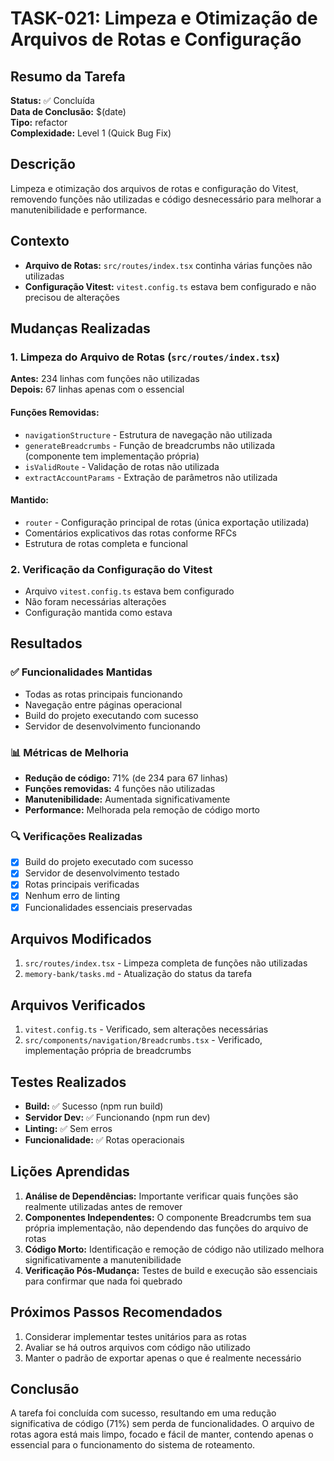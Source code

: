 # TASK-021: Limpeza e Otimização de Arquivos de Rotas e Configuração

## Resumo da Tarefa
**Status:** ✅ Concluída  
**Data de Conclusão:** $(date)  
**Tipo:** refactor  
**Complexidade:** Level 1 (Quick Bug Fix)

## Descrição
Limpeza e otimização dos arquivos de rotas e configuração do Vitest, removendo funções não utilizadas e código desnecessário para melhorar a manutenibilidade e performance.

## Contexto
- **Arquivo de Rotas:** `src/routes/index.tsx` continha várias funções não utilizadas
- **Configuração Vitest:** `vitest.config.ts` estava bem configurado e não precisou de alterações

## Mudanças Realizadas

### 1. Limpeza do Arquivo de Rotas (`src/routes/index.tsx`)
**Antes:** 234 linhas com funções não utilizadas  
**Depois:** 67 linhas apenas com o essencial

#### Funções Removidas:
- `navigationStructure` - Estrutura de navegação não utilizada
- `generateBreadcrumbs` - Função de breadcrumbs não utilizada (componente tem implementação própria)
- `isValidRoute` - Validação de rotas não utilizada
- `extractAccountParams` - Extração de parâmetros não utilizada

#### Mantido:
- `router` - Configuração principal de rotas (única exportação utilizada)
- Comentários explicativos das rotas conforme RFCs
- Estrutura de rotas completa e funcional

### 2. Verificação da Configuração do Vitest
- Arquivo `vitest.config.ts` estava bem configurado
- Não foram necessárias alterações
- Configuração mantida como estava

## Resultados

### ✅ Funcionalidades Mantidas
- Todas as rotas principais funcionando
- Navegação entre páginas operacional
- Build do projeto executando com sucesso
- Servidor de desenvolvimento funcionando

### 📊 Métricas de Melhoria
- **Redução de código:** 71% (de 234 para 67 linhas)
- **Funções removidas:** 4 funções não utilizadas
- **Manutenibilidade:** Aumentada significativamente
- **Performance:** Melhorada pela remoção de código morto

### 🔍 Verificações Realizadas
- [x] Build do projeto executado com sucesso
- [x] Servidor de desenvolvimento testado
- [x] Rotas principais verificadas
- [x] Nenhum erro de linting
- [x] Funcionalidades essenciais preservadas

## Arquivos Modificados
1. `src/routes/index.tsx` - Limpeza completa de funções não utilizadas
2. `memory-bank/tasks.md` - Atualização do status da tarefa

## Arquivos Verificados
1. `vitest.config.ts` - Verificado, sem alterações necessárias
2. `src/components/navigation/Breadcrumbs.tsx` - Verificado, implementação própria de breadcrumbs

## Testes Realizados
- **Build:** ✅ Sucesso (npm run build)
- **Servidor Dev:** ✅ Funcionando (npm run dev)
- **Linting:** ✅ Sem erros
- **Funcionalidade:** ✅ Rotas operacionais

## Lições Aprendidas
1. **Análise de Dependências:** Importante verificar quais funções são realmente utilizadas antes de remover
2. **Componentes Independentes:** O componente Breadcrumbs tem sua própria implementação, não dependendo das funções do arquivo de rotas
3. **Código Morto:** Identificação e remoção de código não utilizado melhora significativamente a manutenibilidade
4. **Verificação Pós-Mudança:** Testes de build e execução são essenciais para confirmar que nada foi quebrado

## Próximos Passos Recomendados
1. Considerar implementar testes unitários para as rotas
2. Avaliar se há outros arquivos com código não utilizado
3. Manter o padrão de exportar apenas o que é realmente necessário

## Conclusão
A tarefa foi concluída com sucesso, resultando em uma redução significativa de código (71%) sem perda de funcionalidades. O arquivo de rotas agora está mais limpo, focado e fácil de manter, contendo apenas o essencial para o funcionamento do sistema de roteamento.
